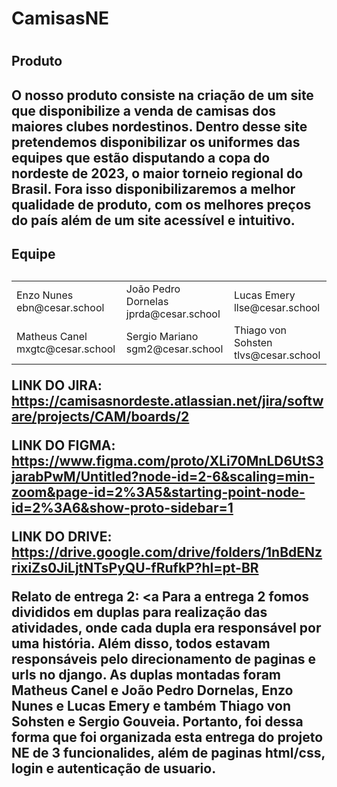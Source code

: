 <h1>CamisasNE<h1>
<h2>Produto<h2>
  O nosso produto consiste na criação de um site que disponibilize a venda de camisas dos maiores clubes nordestinos.
  Dentro desse site pretendemos disponibilizar os uniformes das equipes que estão disputando a copa do nordeste de 2023,
  o maior torneio regional do Brasil. 
  Fora isso disponibilizaremos a melhor qualidade de produto, com os melhores preços do país além de um site acessível e intuitivo.
  
 
  
 <h2>Equipe<h2/>
  <table>
    <tr>
      <td>
        Enzo Nunes
        <br />
        ebn@cesar.school
        <img 
scr="https://media.licdn.com/dms/image/D4D03AQGFtXqHu6QskA/profile-displayphoto-shrink_200_200/0/1678274169814?e=1683763200&v=beta&t=5QtcSnj6sQ8oEk723vSokGAd5ezqxAJcAQHwGzlXEpQ"
width=200>  
      </td>
      <td>
        João Pedro Dornelas
        <br />
        jprda@cesar.school
        <img
             scr="https://media.licdn.com/dms/image/C4E03AQFNx_SdHL32vA/profile-displayphoto-shrink_200_200/0/1660256684950?e=1683763200&v=beta&t=yMsERIMS0_fJLu30p6WC0xVc2Twv3jGmCcbvmF2Hwr4"
             width=200
        </td>
      <td>
        Lucas Emery
        <br />
        llse@cesar.school
        <img
             scr="https://media.licdn.com/dms/image/D4D03AQFYyhGs4dWOCQ/profile-displayphoto-shrink_200_200/0/1668562476386?e=1683763200&v=beta&t=_bbJEKKtb-ECwqooUATwF35oN5lSogcZueHpZJBNOqE"
             width=200>
        </td>
    </tr>
    <tr>
      <td>
        Matheus Canel
        <br />
        mxgtc@cesar.school
        <img
             scr="https://media.licdn.com/dms/image/C4E03AQFrYNAq1f_k5Q/profile-displayphoto-shrink_200_200/0/1660149740215?e=1683763200&v=beta&t=CM4dFPAi7JHwvIXoIdWr7tDZorLQZQOSBPLYUc6WBeE"
             width=200>
        </td>
      <td>
        Sergio Mariano
        <br />
        sgm2@cesar.school
        <img
             scr="https://media.licdn.com/dms/image/D4D03AQF16DvQn-HVkw/profile-displayphoto-shrink_200_200/0/1678213397309?e=1683763200&v=beta&t=XjI-h9-AboHbKUuJL5QAUJZO09MKE3v9g7aJTV5W3CQ"
             width=200>
        </td>
      <td>
        Thiago von Sohsten
        <br />
        tlvs@cesar.school
        <img
             scr="https://media.licdn.com/dms/image/D4D03AQFvkXZAgyzRXA/profile-displayphoto-shrink_200_200/0/1664574837648?e=1683763200&v=beta&t=_d6lpUqPqdIyCLaLrOTt4if5t03IVn8kprbk3RRicuI"
             width=200>        
        </td>
    </tr>
   </table>
   
   <b>LINK DO JIRA: </b><a href="url">https://camisasnordeste.atlassian.net/jira/software/projects/CAM/boards/2</a>

   <b>LINK DO FIGMA: </b><a href="url">https://www.figma.com/proto/XLi70MnLD6UtS3jarabPwM/Untitled?node-id=2-6&scaling=min-zoom&page-id=2%3A5&starting-point-node-id=2%3A6&show-proto-sidebar=1</a>

   <b>LINK DO DRIVE: </b><a href="url">https://drive.google.com/drive/folders/1nBdENzrixiZs0JiLjtNTsPyQU-fRufkP?hl=pt-BR</a>
   
   <b>Relato de entrega 2: </b> <a Para a entrega 2 fomos divididos em duplas para realização das atividades, onde cada dupla era responsável por uma história. Além disso, todos estavam responsáveis pelo direcionamento de paginas e urls no django. As duplas montadas foram Matheus Canel e João Pedro Dornelas, Enzo Nunes e Lucas Emery e também Thiago von Sohsten e Sergio Gouveia. Portanto, foi dessa forma que foi organizada esta entrega do projeto NE de 3 funcionalides, além de paginas html/css, login e autenticação de usuario.</a>
   
   
   
   
     
   

